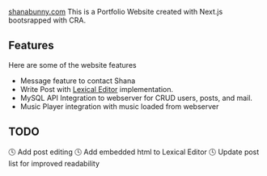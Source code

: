 [shanabunny.com](https://shanabunny.com/)
This is a Portfolio Website created with Next.js bootsrapped with CRA.

## Features

Here are some of the website features

- Message feature to contact Shana
- Write Post with [Lexical Editor](https://lexical.dev/) implementation.
- MySQL API Integration to webserver for CRUD users, posts, and mail.
- Music Player integration with music loaded from webserver

## TODO

🕓 Add post editing
🕓 Add embedded html to Lexical Editor
🕓 Update post list for improved readability
